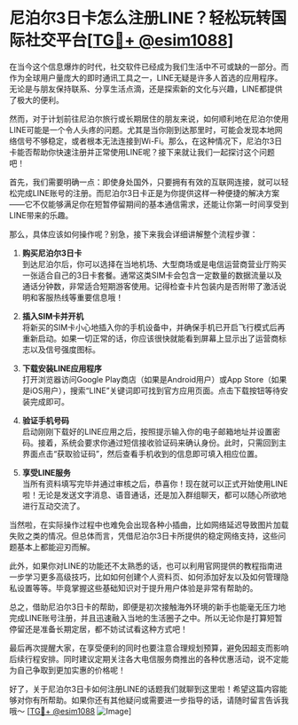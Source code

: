 # 尼泊尔3日卡怎么注册LINE？轻松玩转国际社交平台[[TG💪+ @esim1088](https://t.me/s/esim1088)]

在当今这个信息爆炸的时代，社交软件已经成为我们生活中不可或缺的一部分。而作为全球用户量庞大的即时通讯工具之一，LINE无疑是许多人首选的应用程序。无论是与朋友保持联系、分享生活点滴，还是探索新的文化与兴趣，LINE都提供了极大的便利。

然而，对于计划前往尼泊尔旅行或长期居住的朋友来说，如何顺利地在尼泊尔使用LINE可能是一个令人头疼的问题。尤其是当你刚到达那里时，可能会发现本地网络信号不够稳定，或者根本无法连接到Wi-Fi。那么，在这种情况下，尼泊尔3日卡能否帮助你快速注册并正常使用LINE呢？接下来就让我们一起探讨这个问题吧！

首先，我们需要明确一点：即使身处国外，只要拥有有效的互联网连接，就可以轻松完成LINE账号的注册。而尼泊尔3日卡正是为你提供这样一种便捷的解决方案——它不仅能够满足你在短暂停留期间的基本通信需求，还能让你第一时间享受到LINE带来的乐趣。

那么，具体应该如何操作呢？别急，接下来我会详细讲解整个流程步骤：

1. **购买尼泊尔3日卡**  
   到达尼泊尔后，你可以选择在当地机场、大型商场或是电信运营商营业厅购买一张适合自己的3日卡套餐。通常这类SIM卡会包含一定数量的数据流量以及通话分钟数，非常适合短期游客使用。记得检查卡片包装内是否附带了激活说明和客服热线等重要信息哦！

2. **插入SIM卡并开机**  
   将新买的SIM卡小心地插入你的手机设备中，并确保手机已开启飞行模式后再重新启动。如果一切正常的话，你应该很快就能看到屏幕上显示出了运营商标志以及信号强度图标。

3. **下载安装LINE应用程序**  
   打开浏览器访问Google Play商店（如果是Android用户）或App Store（如果是iOS用户），搜索“LINE”关键词即可找到官方应用页面。点击下载按钮等待安装完成即可。

4. **验证手机号码**  
   启动刚刚下载好的LINE应用之后，按照提示输入你的电子邮箱地址并设置密码。接着，系统会要求你通过短信接收验证码来确认身份。此时，只需回到主界面点击“获取验证码”，然后查看手机收到的信息即可填入相应位置。

5. **享受LINE服务**  
   当所有资料填写完毕并通过审核之后，恭喜你！现在就可以正式开始使用LINE啦！无论是发送文字消息、语音通话，还是加入群组聊天，都可以随心所欲地进行互动交流了。

当然啦，在实际操作过程中也难免会出现各种小插曲，比如网络延迟导致图片加载失败之类的情况。但总体而言，凭借尼泊尔3日卡所提供的稳定网络支持，这些问题基本上都能迎刃而解。

此外，如果你对LINE的功能还不太熟悉的话，也可以利用官网提供的教程指南进一步学习更多高级技巧，比如如何创建个人资料页、如何添加好友以及如何管理隐私设置等等。毕竟掌握这些基础知识对于提升用户体验是非常有帮助的。

总之，借助尼泊尔3日卡的帮助，即便是初次接触海外环境的新手也能毫无压力地完成LINE账号注册，并且迅速融入当地的生活圈子之中。所以无论你是打算短暂停留还是准备长期定居，都不妨试试看这种方式吧！

最后再次提醒大家，在享受便利的同时也要注意合理规划预算，避免因超支而影响后续行程安排。同时建议定期关注各大电信服务商推出的各种优惠活动，说不定能为自己争取到更加实惠的价格呢！

好了，关于尼泊尔3日卡如何注册LINE的话题我们就聊到这里啦！希望这篇内容能够对你有所帮助。如果你还有其他疑问或需要进一步指导的话，请随时留言告诉我哦～ [[TG💪+ @esim1088](https://t.me/s/esim1088) ![Image](https://i.postimg.cc/4NQfJmqS/Snipaste-2025-05-13-00-14-12.png)]